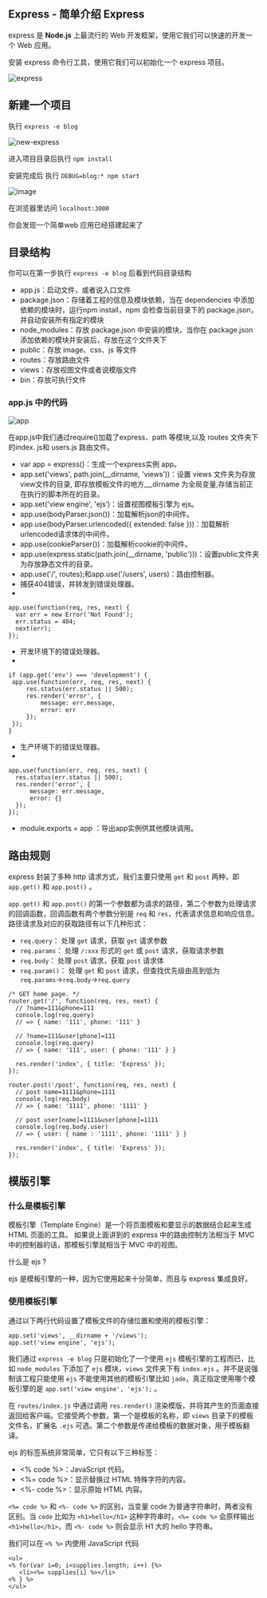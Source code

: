 ## Express - 简单介绍 Express

express 是 **Node.js** 上最流行的 Web 开发框架，使用它我们可以快速的开发一个 Web 应用。

安装 express 命令行工具，使用它我们可以初始化一个 express 项目。

![express](https://cloud.githubusercontent.com/assets/6661673/17502822/ba3929ca-5e1d-11e6-9aae-ed48653b03cc.jpg)

## 新建一个项目

执行 `express -e blog`

![new-express](https://cloud.githubusercontent.com/assets/6661673/17502876/137642d4-5e1e-11e6-8df1-08b609f7d670.jpg)

进入项目目录后执行 `npm install`

安装完成后 执行 `DEBUG=blog:* npm start`

![image](https://cloud.githubusercontent.com/assets/6661673/17507925/da030858-5e44-11e6-847a-984bf7a1fbf4.png)


在浏览器里访问 `localhost:3000`

你会发现一个简单web 应用已经搭建起来了

## 目录结构

你可以在第一步执行 `express -e blog` 后看到代码目录结构

* app.js：启动文件，或者说入口文件
* package.json：存储着工程的信息及模块依赖，当在 dependencies 中添加依赖的模块时，运行npm install，npm 会检查当前目录下的 package.json，并自动安装所有指定的模块
* node_modules：存放 package.json 中安装的模块，当你在 package.json 添加依赖的模块并安装后，存放在这个文件夹下
* public：存放 image、css、js 等文件
* routes：存放路由文件
* views：存放视图文件或者说模版文件
* bin：存放可执行文件

### app.js 中的代码

![app](https://cloud.githubusercontent.com/assets/6661673/17502825/bf2e99ce-5e1d-11e6-81fb-8a92b605e3a6.jpg)

在app.js中我们通过require()加载了express、path 等模块,以及 routes 文件夹下的index. js和 users.js 路由文件。

  * var app = express()：生成一个express实例 app。
  * app.set('views', path.join(__dirname, 'views’))：设置 views 文件夹为存放view文件的目录, 即存放模板文件的地方,__dirname 为全局变量,存储当前正在执行的脚本所在的目录。
  * app.set('view engine', 'ejs’)：设置视图模板引擎为 ejs。
  * app.use(bodyParser.json())：加载解析json的中间件。
  * app.use(bodyParser.urlencoded({ extended: false }))：加载解析urlencoded请求体的中间件。
  * app.use(cookieParser())：加载解析cookie的中间件。
  * app.use(express.static(path.join(__dirname, 'public')))：设置public文件夹为存放静态文件的目录。
  * app.use('/', routes);和app.use('/users', users)：路由控制器。
  * 捕获404错误，并转发到错误处理器。
  * 
  
  ```
  app.use(function(req, res, next) {
    var err = new Error('Not Found');
    err.status = 404;
    next(err);
  });
  ```
  * 开发环境下的错误处理器。
  * 
  
  ```
  if (app.get('env') === 'development') {
   app.use(function(err, req, res, next) {
       res.status(err.status || 500);
       res.render('error', {
           message: err.message,
           error: err
       });
   });
  }
  ```
  * 生产环境下的错误处理器。
  * 
  
  ```
  app.use(function(err, req, res, next) {
    res.status(err.status || 500);
    res.render('error', {
        message: err.message,
        error: {}
    });
  });
  ```
  * module.exports = app ：导出app实例供其他模块调用。

## 路由规则

express 封装了多种 http 请求方式，我们主要只使用 `get` 和 `post` 两种，即 `app.get()` 和 `app.post()` 。

`app.get()` 和 `app.post()` 的第一个参数都为请求的路径，第二个参数为处理请求的回调函数，回调函数有两个参数分别是 `req` 和 `res`，代表请求信息和响应信息。路径请求及对应的获取路径有以下几种形式：
  * `req.query`： 处理 `get` 请求，获取 `get` 请求参数
  * `req.params`： 处理 `/:xxx` 形式的 `get` 或 `post` 请求，获取请求参数
  * `req.body`： 处理 `post` 请求，获取 `post` 请求体
  * `req.param()`： 处理 `get` 和 `post` 请求，但查找优先级由高到低为 `req.params`→`req.body`→`req.query`
  
  ```node
  /* GET home page. */
  router.get('/', function(req, res, next) {
    // ?name=111&phone=111
    console.log(req.query)
    // => { name: '111', phone: '111' }
  
    // ?name=111&user[phone]=111
    console.log(req.query)
    // => { name: '111', user: { phone: '111' } }
  
    res.render('index', { title: 'Express' });
  });
  
  router.post('/post', function(req, res, next) {
    // post name=1111&phone=1111
    console.log(req.body)
    // => { name: '1111', phone: '1111' }
  
    // post user[name]=1111&user[phone]=1111
    console.log(req.body.user)
    // => { user: { name : '1111', phone: '1111' } }
  
    res.render('index', { title: 'Express' });
  });
  ```
  
## 模版引擎

### 什么是模板引擎

模板引擎（Template Engine）是一个将页面模板和要显示的数据结合起来生成 HTML 页面的工具。
如果说上面讲到的 express 中的路由控制方法相当于 MVC 中的控制器的话，那模板引擎就相当于 MVC 中的视图。

什么是 ejs ?

ejs 是模板引擎的一种，因为它使用起来十分简单，而且与 express 集成良好。

### 使用模板引擎

通过以下两行代码设置了模板文件的存储位置和使用的模板引擎：

```
app.set('views', __dirname + '/views');
app.set('view engine', 'ejs');
```
我们通过 `express -e blog` 只是初始化了一个使用 `ejs` 模板引擎的工程而已，比如 `node_modules` 下添加了 `ejs` 模块，`views` 文件夹下有 `index.ejs` 。并不是说强制该工程只能使用 `ejs` 不能使用其他的模板引擎比如 `jade`，真正指定使用哪个模板引擎的是 `app.set('view engine', 'ejs');` 。

在 `routes/index.js` 中通过调用 `res.render()` 渲染模版，并将其产生的页面直接返回给客户端。它接受两个参数，第一个是模板的名称，即 `views` 目录下的模板文件名，扩展名 `.ejs` 可选。第二个参数是传递给模板的数据对象，用于模板翻译。

ejs 的标签系统非常简单，它只有以下三种标签：

 * <% code %>：JavaScript 代码。
 * <%= code %>：显示替换过 HTML 特殊字符的内容。
 * <%- code %>：显示原始 HTML 内容。

`<%= code %>` 和 `<%- code %>` 的区别，当变量 code 为普通字符串时，两者没有区别。当 `code` 比如为 `<h1>hello</h1>` 这种字符串时，`<%= code %>` 会原样输出 `<h1>hello</h1>`，而 `<%- code %>` 则会显示 H1 大的 hello 字符串。

我们可以在 `<% %>` 内使用 JavaScript 代码

 ```
 <ul>
 <% for(var i=0; i<supplies.length; i++) {%>
    <li><%= supplies[i] %></li>
 <% } %>
 </ul>
 ```
